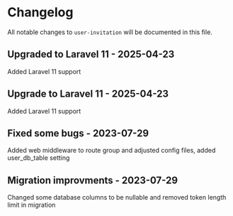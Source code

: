 # Changelog

All notable changes to `user-invitation` will be documented in this file.

## Upgraded to Laravel 11 - 2025-04-23

Added Laravel 11 support

## Upgrade to Laravel 11 - 2025-04-23

Added Laravel 11 support

## Fixed some bugs - 2023-07-29

Added web middleware to route group and adjusted config files, added user_db_table setting

## Migration improvments - 2023-07-29

Changed some database columns to be nullable and removed token length limit in migration
